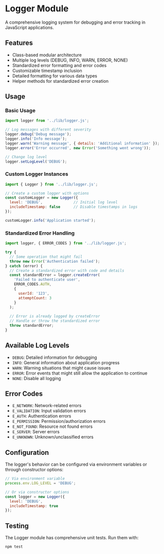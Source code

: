 # Logger Module

A comprehensive logging system for debugging and error tracking in JavaScript applications.

## Features

- Class-based modular architecture
- Multiple log levels (DEBUG, INFO, WARN, ERROR, NONE)
- Standardized error formatting and error codes
- Customizable timestamp inclusion
- Detailed formatting for various data types
- Helper methods for standardized error creation

## Usage

### Basic Usage

```javascript
import logger from '../lib/logger.js';

// Log messages with different severity
logger.debug('Debug message');
logger.info('Info message');
logger.warn('Warning message', { details: 'Additional information' });
logger.error('Error occurred', new Error('Something went wrong'));

// Change log level
logger.setLogLevel('DEBUG');
```

### Custom Logger Instances

```javascript
import { Logger } from '../lib/logger.js';

// Create a custom logger with options
const customLogger = new Logger({
  level: 'DEBUG',              // Initial log level
  includeTimestamp: false      // Disable timestamps in logs
});

customLogger.info('Application started');
```

### Standardized Error Handling

```javascript
import logger, { ERROR_CODES } from '../lib/logger.js';

try {
  // Some operation that might fail
  throw new Error('Authentication failed');
} catch (error) {
  // Create a standardized error with code and details
  const standardError = logger.createError(
    'Failed to authenticate user',
    ERROR_CODES.AUTH,
    { 
      userId: '123',
      attemptCount: 3
    }
  );
  
  // Error is already logged by createError
  // Handle or throw the standardized error
  throw standardError;
}
```

## Available Log Levels

- `DEBUG`: Detailed information for debugging
- `INFO`: General information about application progress
- `WARN`: Warning situations that might cause issues
- `ERROR`: Error events that might still allow the application to continue
- `NONE`: Disable all logging

## Error Codes

- `E_NETWORK`: Network-related errors
- `E_VALIDATION`: Input validation errors
- `E_AUTH`: Authentication errors
- `E_PERMISSION`: Permission/authorization errors
- `E_NOT_FOUND`: Resource not found errors
- `E_SERVER`: Server errors
- `E_UNKNOWN`: Unknown/unclassified errors

## Configuration

The logger's behavior can be configured via environment variables or through constructor options:

```javascript
// Via environment variable
process.env.LOG_LEVEL = 'DEBUG';

// Or via constructor options
const logger = new Logger({ 
  level: 'DEBUG',
  includeTimestamp: true
});
```

## Testing

The Logger module has comprehensive unit tests. Run them with:

```bash
npm test
``` 